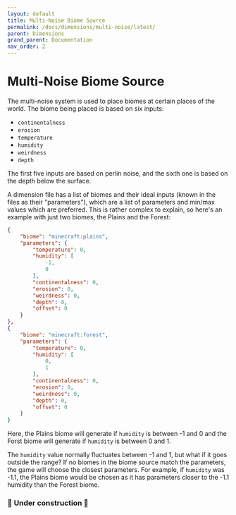 ```yaml
---
layout: default
title: Multi-Noise Biome Source
permalink: /docs/dimensions/multi-noise/latest/
parent: Dimensions
grand_parent: Documentation
nav_order: 2
---
```


# Multi-Noise Biome Source

The multi-noise system is used to place biomes at certain places of the world. The biome being placed is based on six inputs:

* `continentalness`
* `erosion`
* `temperature`
* `humidity`
* `weirdness`
* `depth`

The first five inputs are based on perlin noise, and the sixth one is based on the depth below the surface.

A dimension file has a list of biomes and their ideal inputs (known in the files as their "parameters"), which are a list of parameters and min/max values which are preferred. This is rather complex to explain, so here's an example with just two biomes, the Plains and the Forest:

```json
{
    "biome": "minecraft:plains",
    "parameters": {
        "temperature": 0,
        "humidity": [
            -1,
            0
        ],
        "continentalness": 0,
        "erosion": 0,
        "weirdness": 0,
        "depth": 0,
        "offset": 0
    }
},
{
    "biome": "minecraft:forest",
    "parameters": {
        "temperature": 0,
        "humidity": [
            0,
            1
        ],
        "continentalness": 0,
        "erosion": 0,
        "weirdness": 0,
        "depth": 0,
        "offset": 0
    }
}
```
Here, the Plains biome will generate if `humidity` is between -1 and 0 and the Forst biome will generate if `humidity` is between 0 and 1.

The `humidity` value normally fluctuates between -1 and 1, but what if it goes outside the range? If no biomes in the biome source match the parameters, the game will choose the closest parameters. For example, if `humidity` was -1.1, the Plains biome would be chosen as it has parameters closer to the -1.1 humidity than the Forest biome.

### 🚧 **Under construction** 🚧
